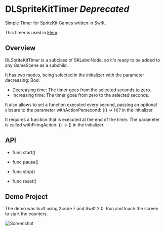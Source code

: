 # DLSpriteKitTimer *Deprecated*
Simple Timer for SpriteKit Games written in Swift.

This timer is used in [Elem](http://www.elem.rocks).

## Overview
DLSpriteKitTimer is a subclass of SKLabelNode, so it's ready to be added to any GameScene as a subchild.

It has two modes, being selected in the initializer with the parameter decreasing: Bool
* Decreasing time: The timer goes from the selected seconds to zero.
* Increasing time: The timer goes from zero to the selected seconds.

It also allows to set a function executed every second, passing an optional closure to the parameter withActionPersecond: (() -> ())? in the initializer.

It requires a function that is executed at the end of the timer. The parameter is called withFiringAction: () -> () in the initializer.

## API

- func start()

- func pause()

- func stop()

- func reset()

## Demo Project

The demo was built using Xcode 7 and Swift 2.0. Run and touch the screen to start the counters.

![Screenshot](http://i.imgur.com/NgzMxsp.png)
